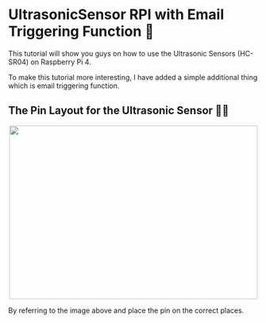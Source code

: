 # UltrasonicSensor RPI with Email Triggering Function 📧

This tutorial will show you guys on how to use the Ultrasonic Sensors (HC-SR04) on Raspberry Pi 4. 

To make this tutorial more interesting, I have added a simple additional thing which is email triggering function.

## The Pin Layout for the Ultrasonic Sensor 📌🤏
<p align="center">
  <img src="https://microcontrollerslab.com/wp-content/uploads/2014/12/HC-SR04-Ultrasonic-Sensor-Pinout-diagram-768x546.jpg" width="500" height="350"/>
</p>
By referring to the image above and place the pin on the correct places.

